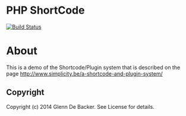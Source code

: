 # PHP ShortCode

[![Build Status](https://travis-ci.org/simplicitylab/php-shortcode.svg?branch=master)](https://travis-ci.org/simplicitylab/php-shortcode)

# About

This is a demo of the Shortcode/Plugin system that is described on the page http://www.simplicity.be/a-shortcode-and-plugin-system/

## Copyright
Copyright (c) 2014 Glenn De Backer. See License for details.
